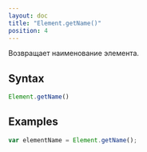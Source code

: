 ```yaml
---
layout: doc
title: "Element.getName()"
position: 4
---
```


Возвращает наименование элемента.

## Syntax

```js
Element.getName()
```

## Examples

```js
var elementName = Element.getName();
```
